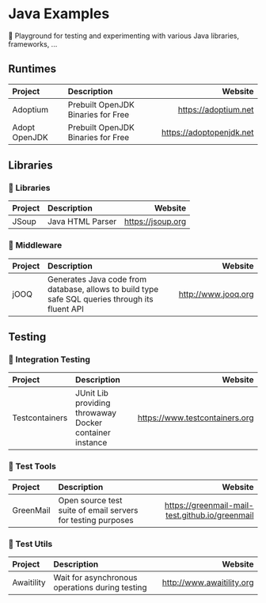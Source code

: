 # Java Examples

🎉 Playground for testing and experimenting with various Java libraries, frameworks, ...

## Runtimes

| Project       | Description                        | Website                  |
| :------------ | :--------------------------------- | -----------------------: |
| Adoptium      | Prebuilt OpenJDK Binaries for Free | https://adoptium.net     |
| Adopt OpenJDK | Prebuilt OpenJDK Binaries for Free | https://adoptopenjdk.net |


## Libraries

### 🚦 Libraries

| Project        | Description                                             | Website                        |
| :------------- | :------------------------------------------------------ | -----------------------------: |
| JSoup          | Java HTML Parser                                        | https://jsoup.org              |

### 🚦 Middleware

| Project   | Description                                                    | Website                        |
| :-------- | :------------------------------------------------------------- | -----------------------------: |
| jOOQ      | Generates Java code from database, allows to build type safe SQL queries through its fluent API | http://www.jooq.org |

## Testing

### 🚦 Integration Testing

| Project        | Description                                             | Website                        |
| :------------- | :------------------------------------------------------ | -----------------------------: |
| Testcontainers | JUnit Lib providing throwaway Docker container instance | https://www.testcontainers.org |

### 🚦 Test Tools

| Project   | Description                                                  | Website                                         |
| :-------- | :----------------------------------------------------------- | ----------------------------------------------: |
| GreenMail | Open source test suite of email servers for testing purposes | https://greenmail-mail-test.github.io/greenmail |

### 🚦 Test Utils
| Project    | Description                                     | Website                   |
| :--------- | :---------------------------------------------- | ------------------------: |
| Awaitility | Wait for asynchronous operations during testing | http://www.awaitility.org |



